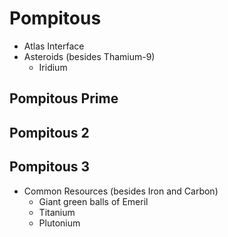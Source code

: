 # Pompitous

* Atlas Interface
* Asteroids (besides Thamium-9)
    * Iridium

## Pompitous Prime

## Pompitous 2

## Pompitous 3

* Common Resources (besides Iron and Carbon)
    * Giant green balls of Emeril
    * Titanium
    * Plutonium
